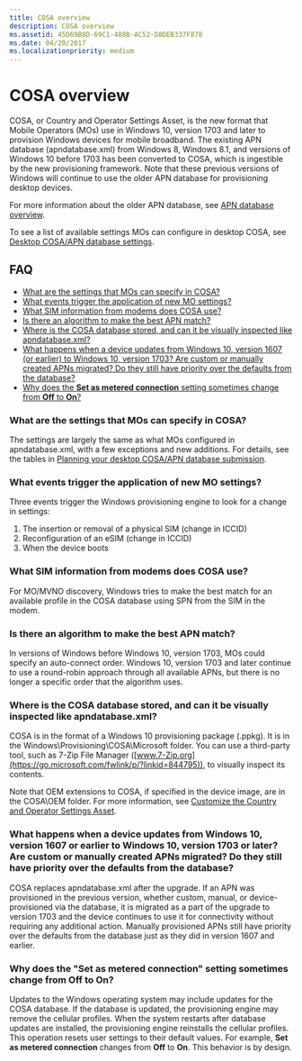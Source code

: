 ```yaml
---
title: COSA overview
description: COSA overview
ms.assetid: 45D69B8D-69C1-488B-AC52-D8DEB337F878
ms.date: 04/20/2017
ms.localizationpriority: medium
---
```


# COSA overview

COSA, or Country and Operator Settings Asset, is the new format that Mobile Operators (MOs) use in Windows 10, version 1703 and later to provision Windows devices for mobile broadband. The existing APN database (apndatabase.xml) from Windows 8, Windows 8.1, and versions of Windows 10 before 1703 has been converted to COSA, which is ingestible by the new provisioning framework. Note that these previous versions of Windows will continue to use the older APN database for provisioning desktop devices.

For more information about the older APN database, see [APN database overview](apn-database-overview.md).

To see a list of available settings MOs can configure in desktop COSA, see [Desktop COSA/APN database settings](desktop-cosa-apn-database-settings.md).

## FAQ

- [What are the settings that MOs can specify in COSA?](#settings)
- [What events trigger the application of new MO settings?](#events)
- [What SIM information from modems does COSA use?](#SIMinfo)
- [Is there an algorithm to make the best APN match?](#APNmatch)
- [Where is the COSA database stored, and can it be visually inspected like apndatabase.xml?](#location)
- [What happens when a device updates from Windows 10, version 1607 (or earlier) to Windows 10, version 1703? Are custom or manually created APNs migrated? Do they still have priority over the defaults from the database?](#update)
- [Why does the **Set as metered connection** setting sometimes change from **Off** to **On**?](#metered)

### <a href="" id="settings"></a> What are the settings that MOs can specify in COSA?

The settings are largely the same as what MOs configured in apndatabase.xml, with a few exceptions and new additions. For details, see the tables in [Planning your desktop COSA/APN database submission](planning-your-desktop-cosa-apn-database-submission.md).

### <a href="" id="events"></a> What events trigger the application of new MO settings?

Three events trigger the Windows provisioning engine to look for a change in settings: 

1.	The insertion or removal of a physical SIM (change in ICCID)
2.	Reconfiguration of an eSIM (change in ICCID)
3.	When the device boots

### <a href="" id="SIMinfo"></a> What SIM information from modems does COSA use?

For MO/MVNO discovery, Windows tries to make the best match for an available profile in the COSA database using SPN from the SIM in the modem.

### <a href="" id="APNmatch"></a> Is there an algorithm to make the best APN match?

In versions of Windows before Windows 10, version 1703, MOs could specify an auto-connect order. Windows 10, version 1703 and later continue to use a round-robin approach through all available APNs, but there is no longer a specific order that the algorithm uses.

### <a href="" id="location"></a> Where is the COSA database stored, and can it be visually inspected like apndatabase.xml?

COSA is in the format of a Windows 10 provisioning package (.ppkg). It is in the Windows\Provisioning\COSA\Microsoft folder. You can use a third-party tool, such as 7-Zip File Manager ([www.7-Zip.org](https://go.microsoft.com/fwlink/p/?linkid=844795)), to visually inspect its contents.

Note that OEM extensions to COSA, if specified in the device image, are in the COSA\OEM folder. For more information, see [Customize the Country and Operator Settings Asset](/windows-hardware/customize/desktop/customize-cosa).

### <a href="" id="update"></a> What happens when a device updates from Windows 10, version 1607 or earlier to Windows 10, version 1703 or later? Are custom or manually created APNs migrated? Do they still have priority over the defaults from the database?

COSA replaces apndatabase.xml after the upgrade. If an APN was provisioned in the previous version, whether custom, manual, or device-provisioned via the database, it is migrated as a part of the upgrade to version 1703 and the device continues to use it for connectivity without requiring any additional action. Manually provisioned APNs still have priority over the defaults from the database just as they did in version 1607 and earlier.

### <a href="" id="metered"></a>Why does the "Set as metered connection" setting sometimes change from **Off** to **On**?

Updates to the Windows operating system may include updates for the COSA database. If the database is updated, the provisioning engine may remove the cellular profiles. When the system restarts after database updates are installed, the provisioning engine reinstalls the cellular profiles. This operation resets user settings to their default values. For example, **Set as metered connection** changes from **Off** to **On**. This behavior is by design.